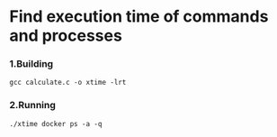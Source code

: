 # Find execution time of commands and processes


### 1.Building
```
gcc calculate.c -o xtime -lrt
```
### 2.Running
```
./xtime docker ps -a -q
```
